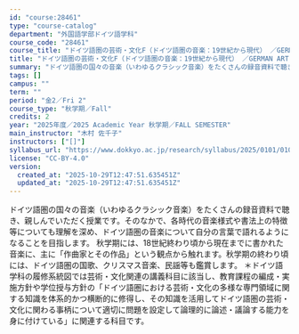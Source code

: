 ```yaml
---
id: "course:28461"
type: "course-catalog"
department: "外国語学部ドイツ語学科"
course_code: "28461"
course_title: "ドイツ語圏の芸術・文化F（ドイツ語圏の音楽：19世紀から現代） ／GERMAN ART AND CULTURE F"
title: "ドイツ語圏の芸術・文化F（ドイツ語圏の音楽：19世紀から現代） ／GERMAN ART AND CULTURE F"
summary: "ドイツ語圏の国々の音楽（いわゆるクラシック音楽）をたくさんの録音資料で聴き、親しんでいただく授業です。そのなかで、各時代の音楽様式や書法上の特徴等についても理解を深め、ドイツ語圏の音楽について自分の言葉で語れるようになることを目指します。 …"
tags: []
campus: ""
term: ""
period: "金2／Fri 2"
course_type: "秋学期／Fall"
credits: 2
year: "2025年度／2025 Academic Year 秋学期／FALL SEMESTER"
main_instructor: "木村 佐千子"
instructors: ["[]"]
syllabus_url: "https://www.dokkyo.ac.jp/research/syllabus/2025/0101/0101_28461_ja_JP.html"
license: "CC-BY-4.0"
version:
  created_at: "2025-10-29T12:47:51.635451Z"
  updated_at: "2025-10-29T12:47:51.635451Z"
---
```

ドイツ語圏の国々の音楽（いわゆるクラシック音楽）をたくさんの録音資料で聴き、親しんでいただく授業です。そのなかで、各時代の音楽様式や書法上の特徴等についても理解を深め、ドイツ語圏の音楽について自分の言葉で語れるようになることを目指します。 秋学期には、18世紀終わり頃から現在までに書かれた音楽に、主に「作曲家とその作品」という観点から触れます。秋学期の終わり頃には、ドイツ語圏の国歌、クリスマス音楽、民謡等も鑑賞します。 ＊ドイツ語学科の履修系統図では芸術・文化関連の講義科目に該当し、教育課程の編成・実施方針や学位授与方針の「ドイツ語圏における芸術・文化の多様な専門領域に関する知識を体系的かつ横断的に修得し、その知識を活用してドイツ語圏の芸術・文化に関わる事柄について適切に問題を設定して論理的に論述・議論する能力を身に付けている」に関連する科目です。
